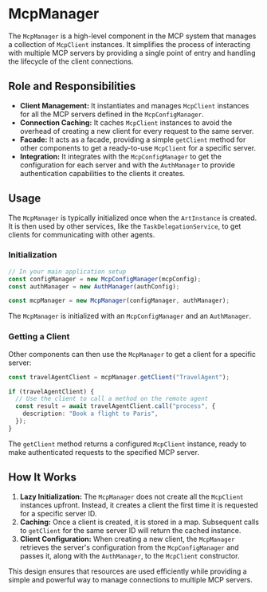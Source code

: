 # McpManager

The `McpManager` is a high-level component in the MCP system that manages a collection of `McpClient` instances. It simplifies the process of interacting with multiple MCP servers by providing a single point of entry and handling the lifecycle of the client connections.

## Role and Responsibilities

*   **Client Management:** It instantiates and manages `McpClient` instances for all the MCP servers defined in the `McpConfigManager`.
*   **Connection Caching:** It caches `McpClient` instances to avoid the overhead of creating a new client for every request to the same server.
*   **Facade:** It acts as a facade, providing a simple `getClient` method for other components to get a ready-to-use `McpClient` for a specific server.
*   **Integration:** It integrates with the `McpConfigManager` to get the configuration for each server and with the `AuthManager` to provide authentication capabilities to the clients it creates.

## Usage

The `McpManager` is typically initialized once when the `ArtInstance` is created. It is then used by other services, like the `TaskDelegationService`, to get clients for communicating with other agents.

### Initialization

```typescript
// In your main application setup
const configManager = new McpConfigManager(mcpConfig);
const authManager = new AuthManager(authConfig);

const mcpManager = new McpManager(configManager, authManager);
```

The `McpManager` is initialized with an `McpConfigManager` and an `AuthManager`.

### Getting a Client

Other components can then use the `McpManager` to get a client for a specific server:

```typescript
const travelAgentClient = mcpManager.getClient("TravelAgent");

if (travelAgentClient) {
  // Use the client to call a method on the remote agent
  const result = await travelAgentClient.call("process", {
    description: "Book a flight to Paris",
  });
}
```

The `getClient` method returns a configured `McpClient` instance, ready to make authenticated requests to the specified MCP server.

## How It Works

1.  **Lazy Initialization:** The `McpManager` does not create all the `McpClient` instances upfront. Instead, it creates a client the first time it is requested for a specific server ID.
2.  **Caching:** Once a client is created, it is stored in a map. Subsequent calls to `getClient` for the same server ID will return the cached instance.
3.  **Client Configuration:** When creating a new client, the `McpManager` retrieves the server's configuration from the `McpConfigManager` and passes it, along with the `AuthManager`, to the `McpClient` constructor.

This design ensures that resources are used efficiently while providing a simple and powerful way to manage connections to multiple MCP servers.